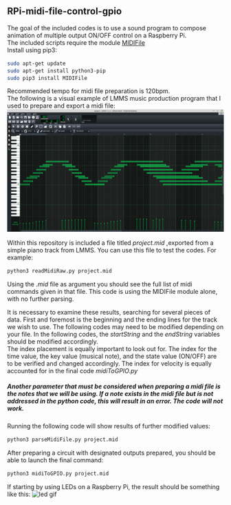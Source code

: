 ## RPi-midi-file-control-gpio

The goal of the included codes is to use a sound program to compose animation of multiple output ON/OFF control on a Raspberry Pi. <br/>
The included scripts require the module [MIDIFile](https://pypi.org/project/MIDIFile/#files) <br/>
Install using pip3:

```bash
sudo apt-get update
sudo apt-get install python3-pip
sudo pip3 install MIDIFile
```
Recommended tempo for midi file preparation is 120bpm.<br/>
The following is a visual example of LMMS music production program that I used to prepare and export a midi file:
![lmms screenshot](images/lmms.png)

Within this repository is included a file titled _project.mid_ ,exported from a simple piano track from LMMS. You can use this file to test the codes. For example:

```python
python3 readMidiRaw.py project.mid
```

Using the _.mid_ file as argument you should see the full list of midi commands given in that file. This code is using the MIDIFile module alone, with no further parsing.

It is necessary to examine these results, searching for several pieces of data. First and foremost is the beginning and the ending lines for the track we wish to use. The following codes may need to be modified depending on your file. In the following codes, the _startString_ and the _endString_ variables should be modified accordingly. <br/>
The index placement is equally important to look out for. The index for the time value, the key value (musical note), and the state value (ON/OFF) are to be verified and changed accordingly. The index for velocity is equally accounted for in the final code _midiToGPIO.py_ <br/>
##### Another parameter that must be considered when preparing a midi file is the notes that we will be using. If a note exists in the midi file but is not addressed in the python code, this will result in an error. The code will not work.

Running the following code will show results of further modified values:

```python
python3 parseMidiFile.py project.mid
```

After preparing a circuit with designated outputs prepared, you should be able to launch the final command:

```python
python3 midiToGPIO.py project.mid
```

If starting by using LEDs on a Raspberry Pi, the result should be something like this:
![led gif](images/midi2leds.gif)

